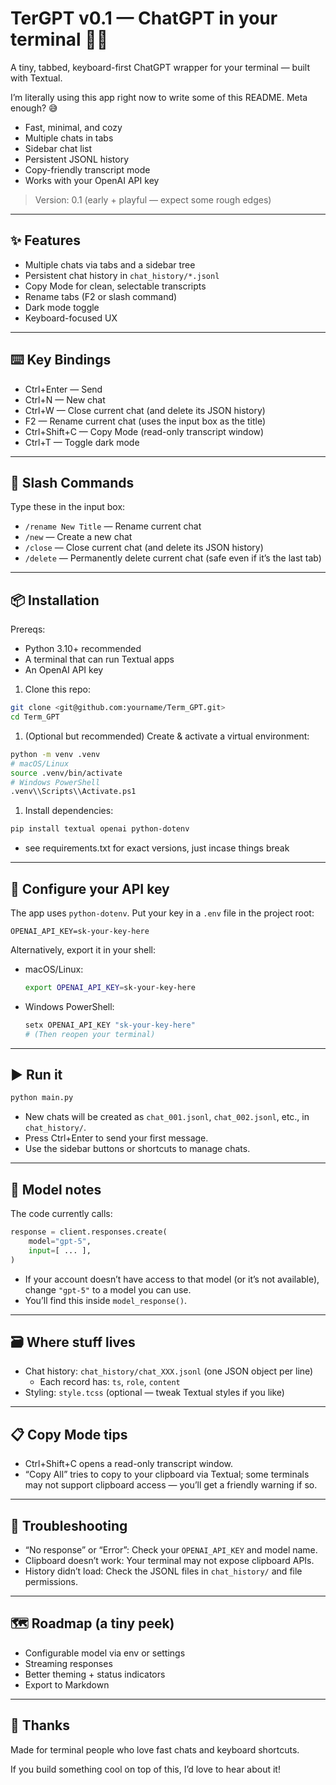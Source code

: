 # TerGPT v0.1 — ChatGPT in your terminal 🧪💬

A tiny, tabbed, keyboard-first ChatGPT wrapper for your terminal — built with Textual.

I’m literally using this app right now to write some of this README. Meta enough? 😅

- Fast, minimal, and cozy
- Multiple chats in tabs
- Sidebar chat list
- Persistent JSONL history
- Copy-friendly transcript mode
- Works with your OpenAI API key

> Version: 0.1 (early + playful — expect some rough edges)
> 

---

## ✨ Features

- Multiple chats via tabs and a sidebar tree
- Persistent chat history in `chat_history/*.jsonl`
- Copy Mode for clean, selectable transcripts
- Rename tabs (F2 or slash command)
- Dark mode toggle
- Keyboard-focused UX

---

## ⌨️ Key Bindings

- Ctrl+Enter — Send
- Ctrl+N — New chat
- Ctrl+W — Close current chat (and delete its JSON history)
- F2 — Rename current chat (uses the input box as the title)
- Ctrl+Shift+C — Copy Mode (read-only transcript window)
- Ctrl+T — Toggle dark mode

---

## 🧵 Slash Commands

Type these in the input box:

- `/rename New Title` — Rename current chat
- `/new` — Create a new chat
- `/close` — Close current chat (and delete its JSON history)
- `/delete` — Permanently delete current chat (safe even if it’s the last tab)

---

## 📦 Installation

Prereqs:

- Python 3.10+ recommended
- A terminal that can run Textual apps
- An OpenAI API key
1. Clone this repo:

```bash
git clone <git@github.com:yourname/Term_GPT.git>
cd Term_GPT

```

1. (Optional but recommended) Create & activate a virtual environment:

```bash
python -m venv .venv
# macOS/Linux
source .venv/bin/activate
# Windows PowerShell
.venv\\Scripts\\Activate.ps1

```

1. Install dependencies:

```bash
pip install textual openai python-dotenv

```
- see requirements.txt for exact versions, just incase things break
---

## 🔑 Configure your API key

The app uses `python-dotenv`. Put your key in a `.env` file in the project root:

```
OPENAI_API_KEY=sk-your-key-here

```

Alternatively, export it in your shell:

- macOS/Linux:
    
    ```bash
    export OPENAI_API_KEY=sk-your-key-here
    
    ```
    
- Windows PowerShell:
    
    ```powershell
    setx OPENAI_API_KEY "sk-your-key-here"
    # (Then reopen your terminal)
    
    ```
    

---

## ▶️ Run it

```bash
python main.py

```

- New chats will be created as `chat_001.jsonl`, `chat_002.jsonl`, etc., in `chat_history/`.
- Press Ctrl+Enter to send your first message.
- Use the sidebar buttons or shortcuts to manage chats.

---

## 🧠 Model notes

The code currently calls:

```python
response = client.responses.create(
    model="gpt-5",
    input=[ ... ],
)

```

- If your account doesn’t have access to that model (or it’s not available), change `"gpt-5"` to a model you can use.
- You’ll find this inside `model_response()`.

---

## 🗃️ Where stuff lives

- Chat history: `chat_history/chat_XXX.jsonl` (one JSON object per line)
    - Each record has: `ts`, `role`, `content`
- Styling: `style.tcss` (optional — tweak Textual styles if you like)

---

## 📋 Copy Mode tips

- Ctrl+Shift+C opens a read-only transcript window.
- “Copy All” tries to copy to your clipboard via Textual; some terminals may not support clipboard access — you’ll get a friendly warning if so.

---

## 🧰 Troubleshooting

- “No response” or “Error”: Check your `OPENAI_API_KEY` and model name.
- Clipboard doesn’t work: Your terminal may not expose clipboard APIs.
- History didn’t load: Check the JSONL files in `chat_history/` and file permissions.

---

## 🗺️ Roadmap (a tiny peek)

- Configurable model via env or settings
- Streaming responses
- Better theming + status indicators
- Export to Markdown

---

## 💌 Thanks

Made for terminal people who love fast chats and keyboard shortcuts.

If you build something cool on top of this, I’d love to hear about it!
